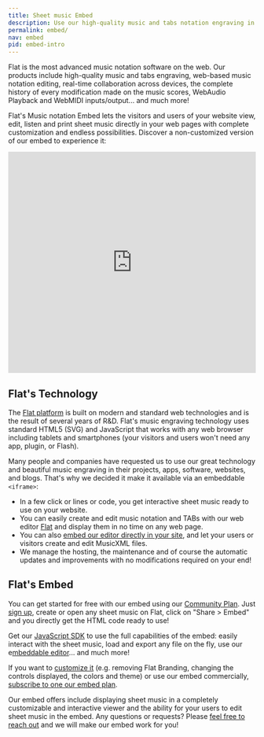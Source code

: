 ```yaml
---
title: Sheet music Embed
description: Use our high-quality music and tabs notation engraving in your web sites and blogs with our customizable and interactive HTML Embed.
permalink: embed/
nav: embed
pid: embed-intro
---
```


Flat is the most advanced music notation software on the web. Our products include high-quality music and tabs engraving, web-based music notation editing, real-time collaboration across devices, the complete history of every modification made on the music scores, WebAudio Playback and WebMIDI inputs/output... and much more!

Flat's Music notation Embed lets the visitors and users of your website view, edit, listen and print sheet music directly in your web pages with complete customization and endless possibilities. Discover a non-customized version of our embed to experience it:

<iframe src="https://flat-embed.com/56ae21579a127715a02901a6" allowfullscreen height="450" width="100%" frameBorder="0"></iframe>

## Flat's Technology

The [Flat platform](https://flat.io) is built on modern and standard web technologies and is the result of several years of R&D. Flat's music engraving technology uses standard HTML5 (SVG) and JavaScript that works with any web browser including tablets and smartphones (your visitors and users won't need any app, plugin, or Flash).

Many people and companies have requested us to use our great technology and beautiful music engraving in their projects, apps, software, websites, and blogs. That's why we decided it make it available via an embeddable `<iframe>`:

* In a few click or lines or code, you get interactive sheet music ready to use on your website.
* You can easily create and edit music notation and TABs with our web editor [Flat](https://flat.io) and display them in no time on any web page.
* You can also [embed our editor directly in your site](javascript-editor.html), and let your users or visitors create and edit MusicXML files.
* We manage the hosting, the maintenance and of course the automatic updates and improvements with no modifications required on your end!

## Flat's Embed

You can get started for free with our embed using our [Community Plan](https://flat.io/developers/embed). Just [sign up](https://flat.io), create or open any sheet music on Flat, click on "Share > Embed" and you directly get the HTML code ready to use!

Get our [JavaScript SDK](javascript.html) to use the full capabilities of the embed: easily interact with the sheet music, load and export any file on the fly, use our e[mbeddable editor](javascript-editor.html)... and much more!

If you want to [customize it](url-parameters.html) (e.g. removing Flat Branding, changing the controls displayed, the colors and theme) or use our embed commercially, [subscribe to one our embed plan](https://staging-eu.flat.io/developers/apps).

Our embed offers include displaying sheet music in a completely customizable and interactive viewer and the ability for your users to edit sheet music in the embed. Any questions or requests? Please [feel free to reach out](mailto:developers@flat.io) and we will make our embed work for you!
